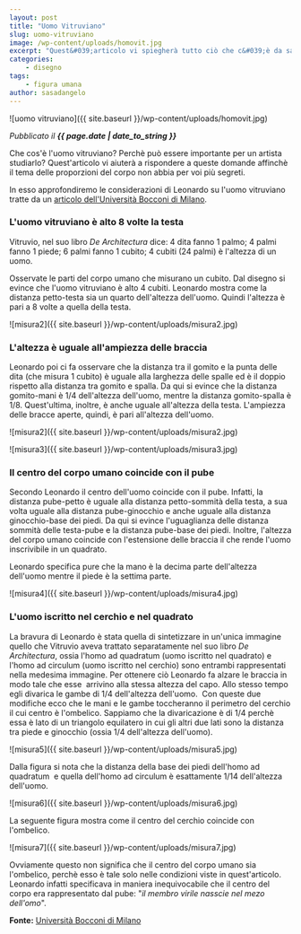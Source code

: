 ```yaml
---
layout: post
title: "Uomo Vitruviano"
slug: uomo-vitruviano
image: /wp-content/uploads/homovit.jpg
excerpt: "Quest&#039;articolo vi spiegherà tutto ciò che c&#039;è da sapere sull&#039;uomo vitruviano. Le proporzioni del corpo umano non avranno così più segreti per voi."
categories:
    - disegno
tags:
    - figura umana
author: sasadangelo
---
```


![uomo vitruviano]({{ site.baseurl }}/wp-content/uploads/homovit.jpg)

_Pubblicato il **{{ page.date | date_to_string }}**_

Che cos'è l'uomo vitruviano? Perchè può essere importante per un artista studiarlo? Quest'articolo vi aiuterà a rispondere a queste domande affinchè il tema delle proporzioni del corpo non abbia per voi più segreti.

In esso approfondiremo le considerazioni di Leonardo su l'uomo vitruviano tratte da un [articolo dell'Università Bocconi di Milano](http://matematica.unibocconi.it/articoli/misura-duomo-leonardo-e-luomo-vitruviano).

### L'uomo vitruviano è alto 8 volte la testa

Vitruvio, nel suo libro _De Architectura_ dice: 4 dita fanno 1 palmo; 4 palmi fanno 1 piede; 6 palmi fanno 1 cubito; 4 cubiti (24 palmi) è l'altezza di un uomo.

Osservate le parti del corpo umano che misurano un cubito. Dal disegno si evince che l'uomo vitruviano è alto 4 cubiti. Leonardo mostra come la distanza petto-testa sia un quarto dell'altezza dell'uomo. Quindi l'altezza è pari a 8 volte a quella della testa.

![misura2]({{ site.baseurl }}/wp-content/uploads/misura2.jpg)

### L'altezza è uguale all'ampiezza delle braccia

Leonardo poi ci fa osservare che la distanza tra il gomito e la punta delle dita (che misura 1 cubito) è uguale alla larghezza delle spalle ed è il doppio rispetto alla distanza tra gomito e spalla. Da qui si evince che la distanza gomito-mani è 1/4 dell'altezza dell'uomo, mentre la distanza gomito-spalla è 1/8. Quest'ultima, inoltre, è anche uguale all'altezza della testa. L'ampiezza delle bracce aperte, quindi, è pari all'altezza dell'uomo.

![misura2]({{ site.baseurl }}/wp-content/uploads/misura2.jpg)

![misura3]({{ site.baseurl }}/wp-content/uploads/misura3.jpg)

### Il centro del corpo umano coincide con il pube

Secondo Leonardo il centro dell'uomo coincide con il pube. Infatti, la distanza pube-petto è uguale alla distanza petto-sommità della testa, a sua volta uguale alla distanza pube-ginocchio e anche uguale alla distanza ginocchio-base dei piedi. Da qui si evince l'uguaglianza delle distanza sommità delle testa-pube e la distanza pube-base dei piedi. Inoltre, l'altezza del corpo umano coincide con l'estensione delle braccia il che rende l'uomo inscrivibile in un quadrato.

Leonardo specifica pure che la mano è la decima parte dell'altezza dell'uomo mentre il piede è la settima parte.

![misura4]({{ site.baseurl }}/wp-content/uploads/misura4.jpg)

### L'uomo iscritto nel cerchio e nel quadrato

La bravura di Leonardo è stata quella di sintetizzare in un'unica immagine quello che Vitruvio aveva trattato separatamente nel suo libro _De Architectura_, ossia l'homo ad quadratum (uomo iscritto nel quadrato) e l'homo ad circulum (uomo iscritto nel cerchio) sono entrambi rappresentati nella medesima immagine. Per ottenere ciò Leonardo fa alzare le braccia in modo tale che esse  arrivino alla stessa altezza del capo. Allo stesso tempo egli divarica le gambe di 1/4 dell'altezza dell'uomo.  Con queste due modifiche ecco che le mani e le gambe toccheranno il perimetro del cerchio il cui centro è l'ombelico. Sappiamo che la divaricazione è di 1/4 perchè essa è lato di un triangolo equilatero in cui gli altri due lati sono la distanza tra piede e ginocchio (ossia 1/4 dell'altezza dell'uomo).

![misura5]({{ site.baseurl }}/wp-content/uploads/misura5.jpg)

Dalla figura si nota che la distanza della base dei piedi dell'homo ad quadratum  e quella dell'homo ad circulum è esattamente 1/14 dell'altezza dell'uomo.

![misura6]({{ site.baseurl }}/wp-content/uploads/misura6.jpg)

La seguente figura mostra come il centro del cerchio coincide con l'ombelico.

![misura7]({{ site.baseurl }}/wp-content/uploads/misura7.jpg)

Ovviamente questo non significa che il centro del corpo umano sia l'ombelico, perchè esso è tale solo nelle condizioni viste in quest'articolo. Leonardo infatti specificava in maniera inequivocabile che il centro del corpo era rappresentato dal pube: "_il membro virile nasscie nel mezo dell'omo_".

**Fonte:** [Università Bocconi di Milano](http://matematica.unibocconi.it/articoli/misura-duomo-leonardo-e-luomo-vitruviano)
